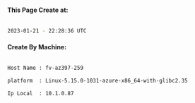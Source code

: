 
   
#### This Page Create at:

```bash

2023-01-21 - 22:28:36 UTC

```

#### Create By Machine:

```bash

Host Name : fv-az397-259

platform  : Linux-5.15.0-1031-azure-x86_64-with-glibc2.35

Ip Local  : 10.1.0.87

```

